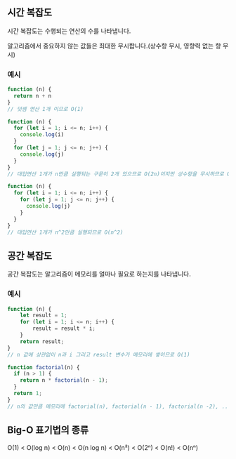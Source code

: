 ## 시간 복잡도

시간 복잡도는 수행되는 연산의 수를 나타냅니다.

알고리즘에서 중요하지 않는 값들은 최대한 무시합니다.(상수항 무시, 영향력 없는 항 무시)

### 예시

```javascript
function (n) {
  return n + n
}
// 덧셈 연산 1개 이므로 O(1)
```

```javascript
function (n) {
  for (let i = 1; i <= n; i++) {
    console.log(i)
  }
  for (let j = 1; j <= n; j++) {
    console.log(j)
  }
}
// 대입연산 1개가 n만큼 실행되는 구문이 2개 있으므로 O(2n)이지만 상수항을 무시하므로 O(n)
```

```javascript
function (n) {
  for (let i = 1; i <= n; i++) {
    for (let j = 1; j <= n; j++) {
      console.log(j)
    }
  }
}
// 대입연산 1개가 n^2만큼 실행되므로 O(n^2)
```

## 공간 복잡도

공간 복잡도는 알고리즘이 메모리를 얼마나 필요로 하는지를 나타냅니다.

### 예시

```javascript
function (n) {
    let result = 1;
    for (let i = 1; i <= n; i++) {
        result = result * i;
    }
    return result;
}
// n 값에 상관없이 n과 i 그리고 result 변수가 메모리에 쌓이므로 O(1)
```

```javascript
function factorial(n) {
  if (n > 1) {
    return n * factorial(n - 1);
  }
  return 1;
}
// n의 값만큼 메모리에 factorial(n), factorial(n - 1), factorial(n -2), ... 값이 메모라에 쌓이므로 O(n)
```

## Big-O 표기법의 종류

O(1) < O(log n) < O(n) < O(n log n) < O(n²) < O(2ⁿ) < O(n!) < O(nⁿ)
